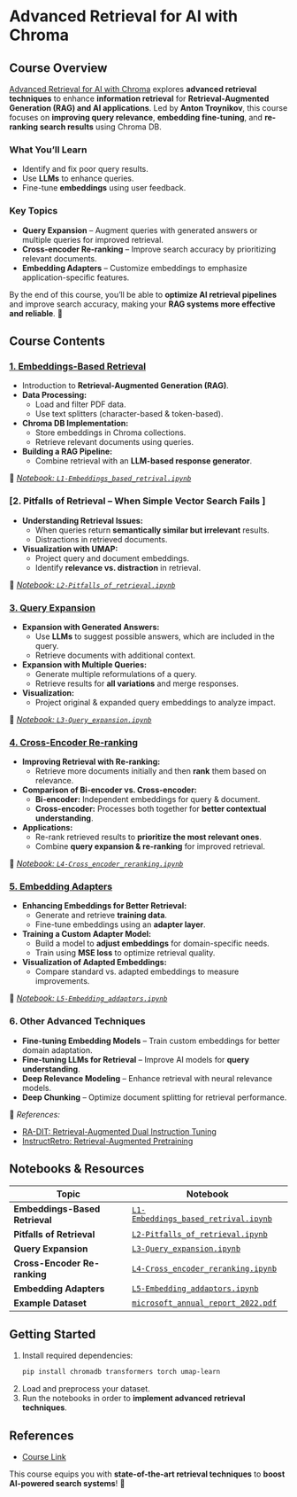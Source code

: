 # **Advanced Retrieval for AI with Chroma**  

## **Course Overview**  
[Advanced Retrieval for AI with Chroma](https://www.deeplearning.ai/short-courses/advanced-retrieval-for-ai/) explores **advanced retrieval techniques** to enhance **information retrieval** for **Retrieval-Augmented Generation (RAG) and AI applications**. Led by **Anton Troynikov**, this course focuses on **improving query relevance**, **embedding fine-tuning**, and **re-ranking search results** using Chroma DB.  

### **What You’ll Learn**  
- Identify and fix poor query results.  
- Use **LLMs** to enhance queries.  
- Fine-tune **embeddings** using user feedback.  

### **Key Topics**  
- **Query Expansion** – Augment queries with generated answers or multiple queries for improved retrieval.  
- **Cross-encoder Re-ranking** – Improve search accuracy by prioritizing relevant documents.  
- **Embedding Adapters** – Customize embeddings to emphasize application-specific features.  

By the end of this course, you’ll be able to **optimize AI retrieval pipelines** and improve search accuracy, making your **RAG systems more effective and reliable**. 🚀  
 

## **Course Contents**  

### [**1. Embeddings-Based Retrieval**]()  
- Introduction to **Retrieval-Augmented Generation (RAG)**.  
- **Data Processing:**  
  - Load and filter PDF data.  
  - Use text splitters (character-based & token-based).  
- **Chroma DB Implementation:**  
  - Store embeddings in Chroma collections.  
  - Retrieve relevant documents using queries.  
- **Building a RAG Pipeline:**  
  - Combine retrieval with an **LLM-based response generator**.  

📌 [*Notebook: `L1-Embeddings_based_retrival.ipynb`*]()  

### [**2. Pitfalls of Retrieval – When Simple Vector Search Fails** ] 
- **Understanding Retrieval Issues:**  
  - When queries return **semantically similar but irrelevant** results.  
  - Distractions in retrieved documents.  
- **Visualization with UMAP:**  
  - Project query and document embeddings.  
  - Identify **relevance vs. distraction** in retrieval.  

📌 [*Notebook: `L2-Pitfalls_of_retrieval.ipynb`*]()  

### [**3. Query Expansion**]()  
- **Expansion with Generated Answers:**  
  - Use **LLMs** to suggest possible answers, which are included in the query.  
  - Retrieve documents with additional context.  
- **Expansion with Multiple Queries:**  
  - Generate multiple reformulations of a query.  
  - Retrieve results for **all variations** and merge responses.  
- **Visualization:**  
  - Project original & expanded query embeddings to analyze impact.  

📌 [*Notebook: `L3-Query_expansion.ipynb`*]()  

### [**4. Cross-Encoder Re-ranking**]()  
- **Improving Retrieval with Re-ranking:**  
  - Retrieve more documents initially and then **rank** them based on relevance.  
- **Comparison of Bi-encoder vs. Cross-encoder:**  
  - **Bi-encoder:** Independent embeddings for query & document.  
  - **Cross-encoder:** Processes both together for **better contextual understanding**.  
- **Applications:**  
  - Re-rank retrieved results to **prioritize the most relevant ones**.  
  - Combine **query expansion & re-ranking** for improved retrieval.  

📌 [*Notebook: `L4-Cross_encoder_reranking.ipynb`*]()  

### [**5. Embedding Adapters**]()  
- **Enhancing Embeddings for Better Retrieval:**  
  - Generate and retrieve **training data**.  
  - Fine-tune embeddings using an **adapter layer**.  
- **Training a Custom Adapter Model:**  
  - Build a model to **adjust embeddings** for domain-specific needs.  
  - Train using **MSE loss** to optimize retrieval quality.  
- **Visualization of Adapted Embeddings:**  
  - Compare standard vs. adapted embeddings to measure improvements.  

📌 [*Notebook: `L5-Embedding_addaptors.ipynb`*]()  

### **6. Other Advanced Techniques**  
- **Fine-tuning Embedding Models** – Train custom embeddings for better domain adaptation.  
- **Fine-tuning LLMs for Retrieval** – Improve AI models for **query understanding**.  
- **Deep Relevance Modeling** – Enhance retrieval with neural relevance models.  
- **Deep Chunking** – Optimize document splitting for retrieval performance.  

📌 *References:*  
- [RA-DIT: Retrieval-Augmented Dual Instruction Tuning](https://arxiv.org/abs/2310.01352)  
- [InstructRetro: Retrieval-Augmented Pretraining](https://arxiv.org/abs/2310.07713)  


## **Notebooks & Resources**  

| Topic | Notebook |  
|-----------------------------|----------------------------------|  
| **Embeddings-Based Retrieval** | [`L1-Embeddings_based_retrival.ipynb`]() |  
| **Pitfalls of Retrieval** | [`L2-Pitfalls_of_retrieval.ipynb`]() |  
| **Query Expansion** | [`L3-Query_expansion.ipynb`]() |  
| **Cross-Encoder Re-ranking** | [`L4-Cross_encoder_reranking.ipynb`]() |  
| **Embedding Adapters** | [`L5-Embedding_addaptors.ipynb`]() |  
| **Example Dataset** | [`microsoft_annual_report_2022.pdf`]() |  
  

## **Getting Started**  
1. Install required dependencies:  
   ```bash
   pip install chromadb transformers torch umap-learn
   ```
2. Load and preprocess your dataset.  
3. Run the notebooks in order to **implement advanced retrieval techniques**.  

## **References**  
- [Course Link](https://www.deeplearning.ai/short-courses/advanced-retrieval-for-ai/)  

This course equips you with **state-of-the-art retrieval techniques** to **boost AI-powered search systems**! 🚀